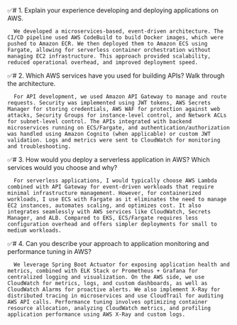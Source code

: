 ✅#  1. Explain your experience developing and deploying applications on AWS.

      We developed a microservices-based, event-driven architecture. The CI/CD pipeline used AWS CodeBuild to build Docker images, which were pushed to Amazon ECR. We then deployed them to Amazon ECS using Fargate, allowing for serverless container orchestration without managing EC2 infrastructure. This approach provided scalability, reduced operational overhead, and improved deployment speed.

 ✅# 2. Which AWS services have you used for building APIs? Walk through the architecture.

      For API development, we used Amazon API Gateway to manage and route requests. Security was implemented using JWT tokens, AWS Secrets Manager for storing credentials, AWS WAF for protection against web attacks, Security Groups for instance-level control, and Network ACLs for subnet-level control. The APIs integrated with backend microservices running on ECS/Fargate, and authentication/authorization was handled using Amazon Cognito (when applicable) or custom JWT validation. Logs and metrics were sent to CloudWatch for monitoring and troubleshooting.

 ✅# 3. How would you deploy a serverless application in AWS? Which services would you choose and why?

      For serverless applications, I would typically choose AWS Lambda combined with API Gateway for event-driven workloads that require minimal infrastructure management. However, for containerized workloads, I use ECS with Fargate as it eliminates the need to manage EC2 instances, automates scaling, and optimizes cost. It also integrates seamlessly with AWS services like CloudWatch, Secrets Manager, and ALB. Compared to EKS, ECS/Fargate requires less configuration overhead and offers simpler deployments for small to medium workloads.

 ✅# 4. Can you describe your approach to application monitoring and performance tuning in AWS?

      We leverage Spring Boot Actuator for exposing application health and metrics, combined with ELK Stack or Prometheus + Grafana for centralized logging and visualization. On the AWS side, we use CloudWatch for metrics, logs, and custom dashboards, as well as CloudWatch Alarms for proactive alerts. We also implement X-Ray for distributed tracing in microservices and use CloudTrail for auditing AWS API calls. Performance tuning involves optimizing container resource allocation, analyzing CloudWatch metrics, and profiling application performance using AWS X-Ray and custom logs.
 
